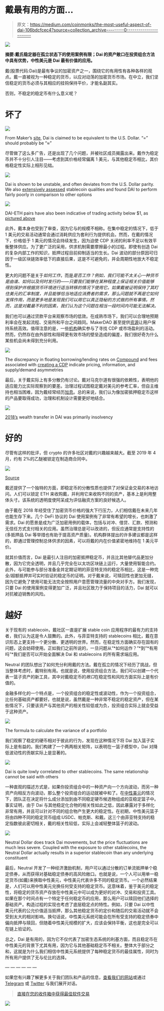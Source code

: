 # 戴最有用的方面…

> 原文：<https://medium.com/coinmonks/the-most-useful-aspect-of-dai-106bdcfcec4?source=collection_archive---------0----------------------->

![](img/388d704c660a11a2bc0be91b4a07b211.png)

**摘要:戴氏稳定器在孤立状态下的使用案例有限；Dai 的资产敞口在投资组合方法中具有优势，中性美元是 Dai 最有价值的应用。**

戴(股票代码:Dai)是最有争议的加密资产之一，围绕它的有用性有各种各样的观点。戴一直被视为一种稳定的货币，以应对动荡的加密货币市场。在中立，我们坚信稳定的货币必须与其相应的挂钩保持平价，才能名副其实。

否则，不稳定的稳定币有什么意义呢？

# **坏了**

![](img/39549038fc2d6e0043cded70306570bb.png)

From Maker’s [site](https://makerdao.com/en/dai/), Dai is claimed to be equivalent to the U.S. Dollar. “=” should probably be “≈”

尽管做了这么多广告，还是出现了几个问题，并被社区成员揭露出来。戴作为稳定币并不十分引人注目——考虑到其价格经常偏离 1 美元，与其他稳定币相比，其价格稳定性实际上相形见绌。

![](img/25fff7b6a5950bb21607c6ccbafb75a1.png)

Dai is shown to be unstable, and often deviates from the U.S. Dollar parity. We also [extensively assessed](/@neutralproject/visualizing-metastability-c0b7da9ade4b) stablecoin qualities and found DAI to perform fairly poorly in comparison to other options

![](img/85e399e16a53311f166ce3b01c2af20e.png)

DAI-ETH pairs have also been indicative of trading activity below $1, as [pictured above](https://dai.stablecoin.science/)

此外，戴本身也受到了审查，因为它与的规模不相称。在集中稳定的情况下，低于 1 美元的交易活动通常会通过消耗供应为套利行为提供机会。然而，在戴的情况下，价格低于 1 美元的情况会持续发生，因为迫使 CDP 关闭的利率不足以有效平衡整体供应。为了更广泛的采用，供求机制需要摩擦最小的过程。即使有创造 Dai 的复杂内部工作的知识，抵押过程目前抑制适当的生长。Dai 波动的部分原因可归因于一级区块链效率低下的直接后果，这是不可避免的，并会周期性地放大不稳定性。

更大的问题不是关于*如何工作*，而是*是否工作？例如，我们可能不太关心一种货币是由谁、如何以及何时发行的——只要我们能够在某种程度上保证相关价值能够得到保护并根据货币环境进行适当转移的情况下使用它。如果戴被证明保持了其盯住美元的汇率制度，并且能够恰当地适应消费者的需求，那么问题就不再是它如何发挥作用，而是更多地是发现我们可以用它以真正隐秘的方式做的所有事情。然而，这是对戴最不利的因素，我们认为这个问题在相当一段时间内可能无法解决。*

我们也可以通过贷款平台来观察市场的低效。在成熟市场下，我们可以合理地预期利率会在发起流程、交易所和平台之间趋同。MakerDAO 甚至提供[资源](https://developer.makerdao.com/keepers/)让用户保持系统高效。值得注意的是，一些[机构](/@amberaigroup/interest-rate-arbitrage-on-ethereum-621813ae7c0)确实参与了寻找 CDP 或市场盈利的活动。然而，仍然存在由外部性和阻碍更有效市场的壁垒造成的偏差，我们很好奇为什么某些机会尚未得到充分利用。

![](img/f2f738eb1a59a9f1b3b2ec679227876e.png)

The discrepancy in floating borrowing/lending rates on [Compound](https://app.compound.finance/#Markets) and fees associated with [creating a CDP](https://cdp.makerdao.com/) indicate pricing, information, and supply/demand asymmetries

最后，关于戴实际上有多分散仍有讨论。戴对马克尔道有很强的依赖性，表明他的适应能力比实际观察到的要差。治理过程试图稳定戴对美元的参考汇率，但自主维持也相当困难，因为戴经常经历[加息](https://cointelegraph.com/news/accepted-makerdao-vote-to-raise-dai-stablecoin-stability-fee-by-4-to-75-per-year)。总的来说，我们认为像加密抵押稳定币这样的产品要取得成功，治理和机制设计需要更好地结合。

![](img/8f3d82b1a7d51d90f1523d1f9892974f.png)

[2018’s](/@marcandrdumas/makerdao-2018-revenue-analysis-55462642e2b9) wealth transfer in DAI was primarily insolvency

# **好的**

尽管有这样的批评，但 crypto 的许多社区对戴的兴趣越来越大。截至 2019 年 4 月，约有 2%的乙醚被锁定在制造商合同中。

![](img/c0e89bc6d8991e11c3980c4c41b609d4.png)

[Source](https://mikemcdonald.github.io/eth-defi/)

戴还提供了一个独特的方面，即稳定币的分散性质也提供了对保证金交易的本地访问。人们可以锁定 ETH 来收购戴，并利用它来收购不同的资产，基本上是利用整体头寸。该系统的透明度使阿呆成为评估融资方案的良好候选人。

由于戴在 2018 年经受住了加密货币价格的强大下行压力，人们相信戴在未来几年也能生存下来。几个 DeFi 协议的 Dai 使用案例有了非常有希望的增长，也刺激了需求。Dai 的愿景是成为广泛加密用例的载体，包括与对冲、借贷、汇款、预测和无信任方式支付相关的应用。虽然治理总是可以改进的，但反应通常是支持性的(多抵押品 Dai 等举措也有助于提高资产质量)。机构群体提出的许多建议都是这样的，即通过管理控制总体供求的因素，可以将戴的内在价值紧密地维持在 1 美元平价。

就其价值而言，Dai 是最引人注目的加密抵押稳定币，并且比其他替代品更加分散，因为它完全透明，并且几乎完全在以太坊区块链上运行，大量使用智能合约。此外，与可能参与部分准备金并定期证明的菲亚特支持的稳定币相比，这是一种完全/超额抵押并可实时验证的稳定币的证明。对于戴来说，可赎回性也更加无缝，因为它避免了使用可能无法完全按照用户意愿管理流量的中央对手方。我们发现，只要 Dai 的使用案例变得更加广泛，并且社区致力于保持项目的活力，Dai 就可以对抗被迫销售的风险。

# **越好**

关于现有的 stablecoin，戴社区一直是扩展 stable coin 应用程序的最有力的支持者，我们认为这是令人鼓舞的。此外，与菲亚特支持的 stablecoins 相比，戴在意识形态上更支持一个更分散、更透明的世界。然而，在稳定性方面确实存在固有的问题，这会妨碍使用。正如我们之前所说的，一旦问题从“*如何运作？”*到“*有用吗”*我们是否可以开始全面解决 Dai 和 stablecoins 的所有需求端应用。

Neutral 的团队想出了如何充分利用戴的方法。戴在孤立的情况下经历了挑战，但当整体考虑时，戴特别有用。也就是说，使用投资组合方法，我们可以创建一个代表一篮子资产的新工具，其中对戴稳定币的*敞口*在稳定性和风险方面实际上是有价值的。

金融多样化的一个特点是，一个投资组合的稳定性或波动性，作为一个投资组合，比任何基础资产都要好。也就是说，虽然戴是一种非常不稳定的稳定资产，但在某些情况下，只要该资产与其他资产的相关性较低或为负，投资组合实际上就会受益于这种资产。

![](img/a5b28cae9424cb9e92264dcd700f7df4.png)

The formula to calculate the variance of a portfolio

我们观察了稳定的硬币相对于彼此的行为，发现在这种情况下将 Dai 加入篮子实际上是有益的。我们构建了一个两两相关矩阵，以表明在一篮子模型中，Dai 对降低波动性的贡献实际上是显著的。

![](img/1b5cbc15ddb2380b5b8916da5a45cb2d.png)

Dai is quite lowly correlated to other stablecoins. The same relationship cannot be said with others

一种直观的描述方式是，如果你投资组合中的一种资产向一个方向波动，而另一种资产向相反方向波动，那么整个投资组合的运动就被中和了。在[中性美元](/@neutralproject/intro-to-neutral-dollar-98f95d1ff9f4)的情况下，团队正在决定将什么成分添加到由不同稳定硬币候选物组成的亚稳定篮子中。事实证明，由于 Dai 与其他稳定化合物的相关性如此之低，因此暴露对于多样化非常有用，并且可以针对不同的组合物产生更大的稳定性。在初期，中性美元篮子将由四种不同的稳定货币组成:USDC、帕克斯、和戴。这三个由菲亚特支持的稳定指数彼此密切相关，戴的相关性较低，实际上会减轻整体篮子的波动。

![](img/ecf4bad33c26ddcd18e956346ca8c696.png)

Neutral Dollar does track Dai movements, but the price fluctuations are much less severe. Coupled with the exposure to other stablecoins, the Neutral Dollar actually results in a superior stablecoin than any underlying constituent

最后，Neutral 开发了一种经济激励机制，用户可以通过分散的订单流抵押单个稳定债券，从而获得对基础稳定债券的高风险敞口。也就是说，一个人可以用单一稳定货币(如戴)来换取中性美元，中性美元代表许多不同的稳定货币。一个必然结果是，人们可以用中性美元兑换任何受支持的稳定货币。这意味着，鉴于美元的稳定性，将稳定的货币资产存放在中性美元中可以成为更好的对冲、交易和投资工具。如果在那个时间点有一个特定于任何稳定币的应用，那么用户可以赎回他们选择的基础资产。构造过程的实现也考虑了底层稳定点的特性。例如，只要 Dai 以中性美元代表的公允价值适当抵押，那么其他稳定货币的定价和随后的交易活动就不会受到太大的相对影响。换句话说，中性美元系统可能会在所有受支持的稳定债券中偏向抵押与赎回，但随着中性美元规模的扩大，应该会保持平衡，这也是完全可以在链上验证的。

总之，Dai 是有用的，因为它不仅代表了加密生态系统的利基方面，而且稳定币在中性美元的背景下尤其有用，因为它与其他基础稳定币不相关。整体大于部分之和，这就是为什么我们相信中性美元系统提供了每种稳定货币的最佳属性，同时为所有用户提供了无与伦比的选择。

— — — — — —

如果您有兴趣了解更多关于我们团队和产品的信息，[查看我们的网站](http://www.neutralproject.com/)或通过 [Telegram](https://t.me/neutralproject) 或 [Twitter](http://www.twitter.com/neutral_project) 与我们展开对话。

> [直接在您的收件箱中获得最佳软件交易](https://coincodecap.com/?utm_source=coinmonks)

[![](img/7c0b3dfdcbfea594cc0ae7d4f9bf6fcb.png)](https://coincodecap.com/?utm_source=coinmonks)